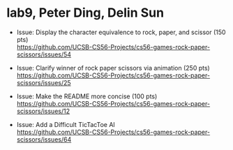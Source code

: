 # lab9, Peter Ding, Delin Sun

* Issue: Display the character equivalence to rock, paper, and scissor (150 pts)  
https://github.com/UCSB-CS56-Projects/cs56-games-rock-paper-scissors/issues/54

* Issue: Clarify winner of rock paper scissors via animation (250 pts)  
https://github.com/UCSB-CS56-Projects/cs56-games-rock-paper-scissors/issues/25

* Issue: Make the README more concise (100 pts)  
https://github.com/UCSB-CS56-Projects/cs56-games-rock-paper-scissors/issues/12  

* Issue: Add a Difficult TicTacToe AI  
https://github.com/UCSB-CS56-Projects/cs56-games-rock-paper-scissors/issues/64

